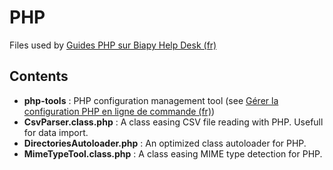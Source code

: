 PHP
===

Files used by [Guides PHP sur Biapy Help Desk (fr)](https://howto.biapy.com/fr/debian-gnu-linux/serveurs/php/)

Contents
--------

* __php-tools__ : PHP configuration management tool (see [Gérer la configuration PHP en ligne de commande (fr)](http://howto.biapy.com/fr/debian-gnu-linux/serveurs/php/gerer-la-configuration-php-en-ligne-de-commande))
* __CsvParser.class.php__ : A class easing CSV file reading with PHP. Usefull for data import.
* __DirectoriesAutoloader.php__ : An optimized class autoloader for PHP.
* __MimeTypeTool.class.php__ : A class easing MIME type detection for PHP.
